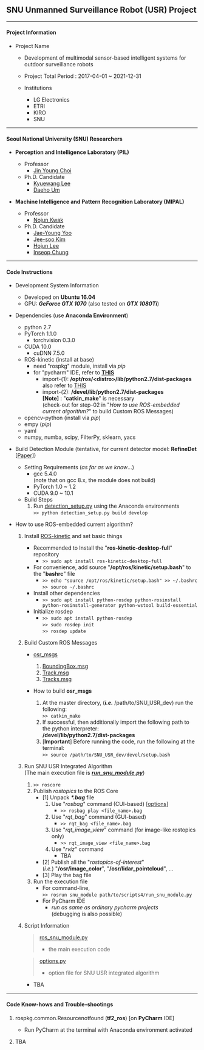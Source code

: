 ## SNU Unmanned Surveillance Robot (USR) Project

---
#### Project Information
- Project Name

    - Development of multimodal sensor-based intelligent systems for outdoor surveillance robots
    
    - Project Total Period : 2017-04-01 ~ 2021-12-31
    
    - Institutions
        - LG Electronics
        - ETRI
        - KIRO
        - SNU

---
#### Seoul National University (SNU) Researchers
- **Perception and Intelligence Laboratory (PIL)**
    - Professor
        - [Jin Young Choi](http://pil.snu.ac.kr/about/view.do?idx=1)
    - Ph.D. Candidate
        - [Kyuewang Lee](http://pil.snu.ac.kr/member/view.do?idx=15)
        - [Daeho Um](http://pil.snu.ac.kr/member/view.do?idx=66)
        
- **Machine Intelligence and Pattern Recognition Laboratory (MIPAL)**
    - Professor
        - [Nojun Kwak](http://mipal.snu.ac.kr/index.php/Nojun_Kwak)
    - Ph.D. Candidate
        - [Jae-Young Yoo](http://mipal.snu.ac.kr/index.php/Jae-Young_Yoo)
        - [Jee-soo Kim](http://mipal.snu.ac.kr/index.php/Jee-soo_Kim)
        - [Hojun Lee](http://mipal.snu.ac.kr/index.php/Hojun_Lee)
        - [Inseop Chung](http://mipal.snu.ac.kr/index.php/Inseop_Chung)

---
#### Code Instructions
- Development System Information
    - Developed on **Ubuntu 16.04**
    - GPU: **_GeForce GTX 1070_** (also tested on **_GTX 1080Ti_**)

- Dependencies (use **Anaconda Environment**)
    - python 2.7
    - PyTorch 1.1.0
        - torchvision 0.3.0
    - CUDA 10.0
        - cuDNN 7.5.0
    - ROS-kinetic (install at base)
        - need "rospkg" module, install via *pip*
        - for "pycharm" IDE, refer to [**THIS**](https://stackoverflow.com/questions/24197970/pycharm-import-external-library/24206781#24206781)
            - import-(1): **/opt/ros/\<distro\>/lib/python2.7/dist-packages**\
              also refer to [THIS](https://developpaper.com/ros-python-libraries-such-as-import-rospy-are-not-available-in-sublime-text-3-and-pycharm/)
            - import-(2): **/devel/lib/python2.7/dist-packages**\
              **\[Note\]** : "**catkin\_make**" is necessary\
              (check-out for step-02 in "_How to use ROS-embedded current algorithm?_" to build Custom ROS Messages)
    - opencv-python (install via *pip*)
    - empy (*pip*)
    - yaml
    - numpy, numba, scipy, FilterPy, sklearn, yacs
    
- Build Detection Module (tentative, for current detector model: **RefineDet** \[[Paper](https://arxiv.org/abs/1711.06897)\])
    - Setting Requirements (_as far as we know_...)
        - gcc 5.4.0\
        (note that on gcc 8.x, the module does not build)
        - PyTorch 1.0 ~ 1.2
        - CUDA 9.0 ~ 10.1
    - Build Steps
        1. Run [detection_setup.py](/src/snu_module/scripts4/detection_setup.py) using the Anaconda environments\
        `>> python detection_setup.py build develop`
        

- How to use ROS-embedded current algorithm?
    1. Install [ROS-kinetic](http://wiki.ros.org/kinetic/Installation) and set basic things
        - Recommended to Install the "**ros-kinetic-desktop-full**" repository
            - `>> sudo apt install ros-kinetic-desktop-full`
        - For convenience, add source "**/opt/ros/kinetic/setup.bash**" to the "**bashrc**" file
            - `>> echo "source /opt/ros/kinetic/setup.bash" >> ~/.bashrc`\
              `>> source ~/.bashrc`
        - Install other dependencies
            - `>> sudo apt install python-rosdep python-rosinstall python-rosinstall-generator python-wstool build-essential`
        - Initialize rosdep
            - `>> sudo apt install python-rosdep`\
              `>> sudo rosdep init`\
              `>> rosdep update`
              
    2. Build Custom ROS Messages
        - [osr_msgs](/src/osr/osr_msgs)
            1. [BoundingBox.msg](/src/osr/osr_msgs/msg/BoundingBox.msg)
            2. [Track.msg](/src/osr/osr_msgs/msg/Track.msg)
            3. [Tracks.msg](/src/osr/osr_msgs/msg/Tracks.msg)
        
        - How to build **osr_msgs**
            1. At the master directory, (_**i.e.**_ /path/to/SNU\_USR\_dev) run the following:\
            `>> catkin_make`
            2. If successful, then additionally import the following path to the python interpreter:\
            **/devel/lib/python2.7/dist-packages**
            3. \[**Important**\] Before running the code, run the following at the terminal:\
            `>> source /path/to/SNU_USR_dev/devel/setup.bash`
              
    3. Run SNU USR Integrated Algorithm\
         (The main execution file is  [**_run_snu_module.py_**](src/snu_module/scripts4/run_snu_module.py))
         1. `>> roscore`
         2. Publish _rostopics_ to the ROS Core
            - [1] Unpack **_\*.bag_** file
                1. Use "_rosbag_" command (CUI-based) \[[options](http://wiki.ros.org/rosbag/Commandline)\]
                    - `>> rosbag play <file_name>.bag`
                2. Use "_rqt_bag_" command (GUI-based)
                    - `>> rqt_bag <file_name>.bag`
                3. Use "_rqt\_image\_view_" command (for image-like rostopics only)
                    - `>> rqt_image_view <file_name>.bag`
                4. Use "_rviz_" command
                    - TBA
            - [2] Publish all the "_rostopics-of-interest_"\
            (_i.e._) "**/osr/image_color**", "**/osr/lidar_pointcloud**", ...
            - [3] Play the bag file
         3. Run the execution file
            - For command-line,\
            `>> rosrun snu_module path/to/scripts4/run_snu_module.py`
            - For PyCharm IDE
                - _run as same as ordinary pycharm projects_\
                (debugging is also possible)

    3. Script Information
        > [ros_snu_module.py](src/snu_module/scripts4/run_snu_module.py)
        >    - the main execution code
        
        > [options.py](src/snu_module/scripts4/options.py)
        >    - option file for SNU USR integrated algorithm

        - TBA

---
#### Code Know-hows and Trouble-shootings
1. rospkg.common.Resourcenotfound (**tf2_ros**) \[on **PyCharm** IDE\]
    - Run PyCharm at the terminal with Anaconda environment activated
    
2. TBA











